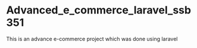 # Advanced_e_commerce_laravel_ssb351
This is an advance e-commerce project which was done using laravel
